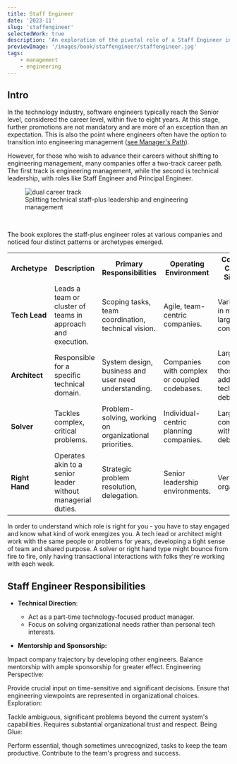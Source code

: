 ```yaml
---
title: Staff Engineer
date: '2023-11'
slug: 'staffengineer'
selectedWork: true
description: 'An exploration of the pivotal role of a Staff Engineer in technology companies'
previewImage: '/images/book/staffengineer/staffengineer.jpg'
tags:
    - management
    - engineering
---
```


## Intro

In the technology industry, software engineers typically reach the Senior level, considered the career level, within five to eight years. At this stage, further promotions are not mandatory and are more of an exception than an expectation. This is also the point where engineers often have the option to transition into engineering management ([<u>see Manager's Path</u>](/books/managerspath)).

However, for those who wish to advance their careers without shifting to engineering management, many companies offer a two-track career path. The first track is engineering management, while the second is technical leadership, with roles like Staff Engineer and Principal Engineer.

<figure class="image">
  <Image src="/images/book/staffengineer/staffeng-careerladder-dualtrack.png" alt="dual career track">
  <figcaption>Splitting technical staff-plus leadership and engineering management</figcaption>
</figure>

<br />

The book explores the staff-plus engineer roles at various companies and noticed four distinct patterns or archetypes emerged.

<table class="staffengineer">
    <tr>
        <th><strong>Archetype</strong></th>
        <th><strong>Description</strong></th>
        <th><strong>Primary Responsibilities</strong></th>
        <th><strong>Operating Environment</strong></th>
        <th><strong>Common in Company Size/Type</strong></th>
        <th><strong>Key Skills or Traits</strong></th>
    </tr>
    <tr>
        <td><strong>Tech Lead</strong></td>
        <td>Leads a team or cluster of teams in approach and execution.</td>
        <td>Scoping tasks, team coordination, technical vision.</td>
        <td>Agile, team-centric companies.</td>
        <td>Varies, often in medium to large companies.</td>
        <td>Project management, technical expertise.</td>
    </tr>
    <tr>
        <td><strong>Architect</strong></td>
        <td>Responsible for a specific technical domain.</td>
        <td>System design, business and user need understanding.</td>
        <td>Companies with complex or coupled codebases.</td>
        <td>Large companies, those addressing technical debt.</td>
        <td>In-depth technical knowledge, foresight.</td>
    </tr>
    <tr>
        <td><strong>Solver</strong></td>
        <td>Tackles complex, critical problems.</td>
        <td>Problem-solving, working on organizational priorities.</td>
        <td>Individual-centric planning companies.</td>
        <td>Large, mature companies with technical debt.</td>
        <td>Problem-solving, adaptability.</td>
    </tr>
    <tr>
        <td><strong>Right Hand</strong></td>
        <td>Operates akin to a senior leader without managerial duties.</td>
        <td>Strategic problem resolution, delegation.</td>
        <td>Senior leadership environments.</td>
        <td>Very large organizations.</td>
        <td>Strategic thinking, alignment with leadership.</td>
    </tr>
</table>

In order to understand which role is right for you - you have to stay engaged and know what kind of work energizes you. A tech lead or architect might work with the same people or problems for years, developing a tight sense of team and shared purpose. A solver or right hand type might bounce from fire to fire, only having transactional interactions with folks they're working with each week.


## Staff Engineer Responsibilities

- **Technical Direction**:
  - Act as a part-time technology-focused product manager.
  - Focus on solving organizational needs rather than personal tech interests.

- **Mentorship and Sponsorship:**

Impact company trajectory by developing other engineers.
Balance mentorship with ample sponsorship for greater effect.
Engineering Perspective:

Provide crucial input on time-sensitive and significant decisions.
Ensure that engineering viewpoints are represented in organizational choices.
Exploration:

Tackle ambiguous, significant problems beyond the current system's capabilities.
Requires substantial organizational trust and respect.
Being Glue:

Perform essential, though sometimes unrecognized, tasks to keep the team productive.
Contribute to the team's progress and success.
